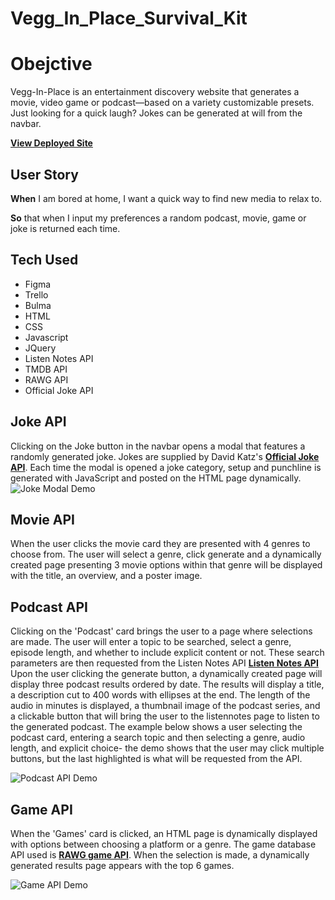 # Vegg_In_Place_Survival_Kit

# Obejctive 
Vegg-In-Place is an entertainment discovery website that generates a movie, video game or podcast—based on a variety customizable presets. Just looking for a quick laugh? Jokes can be generated at will from the navbar.

**[View Deployed Site](dpayton92.github.io/Vegg_In_Place_Survival_Kit)**


## User Story 
**When** I am bored at home, I want a quick way to find new media to relax to.

**So** that when I input my preferences a random podcast, movie, game or joke is returned each time.


## Tech Used
* Figma
* Trello 
* Bulma 
* HTML
* CSS
* Javascript 
* JQuery
* Listen Notes API
* TMDB API
* RAWG API
* Official Joke API


## Joke API
Clicking on the Joke button in the navbar opens a modal that features a randomly generated joke. Jokes are supplied by David Katz's **[Official Joke API](https://github.com/15Dkatz/official_joke_api)**. Each time the modal is opened a joke category, setup and punchline is generated with JavaScript and posted on the HTML page dynamically. 
![Joke Modal Demo](./assets/img/joke-modal-demo.gif)


## Movie API
When the user clicks the movie card they are presented with 4 genres to choose from. The user will select a genre, click generate and a dynamically created page presenting 3 movie options within that genre will be displayed with the title, an overview, and a poster image. 


## Podcast API
Clicking on the 'Podcast' card brings the user to a page where selections are made. The user will enter a topic to be searched, select a genre, episode length, and whether to include explicit content or not. These search parameters are then requested from the Listen Notes API **[Listen Notes API](https://listennotes.com/api/)** Upon the user clicking the generate button, a dynamically created page will display three podcast results ordered by date. The results will display a title, a description cut to 400 words with ellipses at the end. The length of the audio in minutes is displayed, a thumbnail image of the podcast series, and a clickable button that will bring the user to the listennotes page to listen to the generated podcast. 
The example below shows a user selecting the podcast card, entering a search topic and then selecting a genre, audio length, and explicit choice- the demo shows that the user may click multiple buttons, but the last highlighted is what will be requested from the API. 

![Podcast API Demo](./assets/img/podcastexample.gif)

## Game API
When the 'Games' card is clicked, an HTML page is dynamically displayed with options between choosing a platform or a genre. The game database API used is **[RAWG game API](https://rawg.io/)**. When the selection is made, a dynamically generated results page appears with the top 6 games. 

![Game API Demo](./assets/img/game-API-demo.gif)



